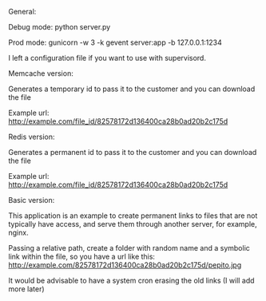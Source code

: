 General:

Debug mode:
python server.py

Prod mode:
gunicorn -w 3 -k gevent server:app -b 127.0.0.1:1234

I left a configuration file if you want to use with supervisord.

Memcache version:

Generates a temporary id to pass it to the customer and you can download the file

Example url:
http://example.com/file_id/82578172d136400ca28b0ad20b2c175d

Redis version:

Generates a permanent id to pass it to the customer and you can download the file

Example url:
http://example.com/file_id/82578172d136400ca28b0ad20b2c175d

Basic version:

This application is an example to create permanent links to files that are not typically have access, and serve them through another server, for example, nginx.

Passing a relative path, create a folder with random name and a symbolic link within the file, so you have a url like this:
http://example.com/82578172d136400ca28b0ad20b2c175d/pepito.jpg

It would be advisable to have a system cron erasing the old links (I will add more later)



